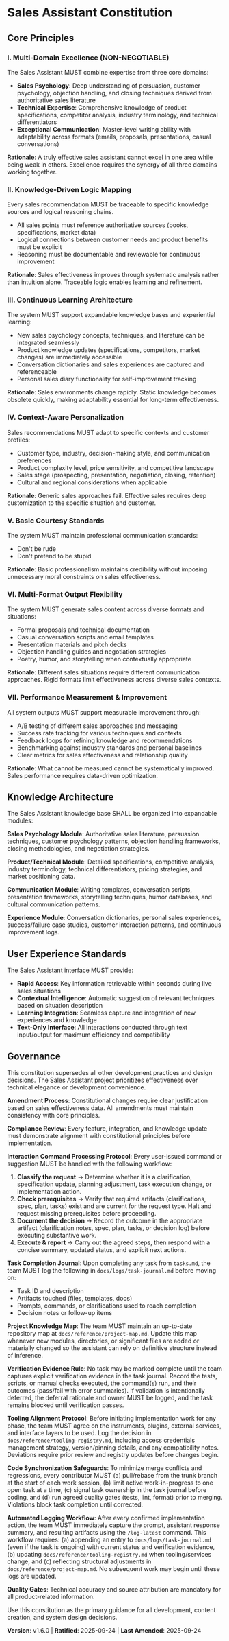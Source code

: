 <!--
Sync Impact Report:
Version change: v1.5.0 → v1.6.0
Modified principles: None
Added sections:
  - Automated Logging Workflow in Governance
Removed sections: None
Templates requiring updates: ✅ docs/manual/working-with-spec-kit.md | ✅ docs/logs/task-journal.md | ✅ docs/reference/project-map.md | ✅ docs/reference/tooling-registry.md | ✅ docs/logs/README.md (create)
Follow-up TODOs: None
-->

# Sales Assistant Constitution

## Core Principles

### I. Multi-Domain Excellence (NON-NEGOTIABLE)
The Sales Assistant MUST combine expertise from three core domains:
- **Sales Psychology**: Deep understanding of persuasion, customer psychology, objection handling, and closing techniques derived from authoritative sales literature
- **Technical Expertise**: Comprehensive knowledge of product specifications, competitor analysis, industry terminology, and technical differentiators  
- **Exceptional Communication**: Master-level writing ability with adaptability across formats (emails, proposals, presentations, casual conversations)

**Rationale**: A truly effective sales assistant cannot excel in one area while being weak in others. Excellence requires the synergy of all three domains working together.

### II. Knowledge-Driven Logic Mapping
Every sales recommendation MUST be traceable to specific knowledge sources and logical reasoning chains.
- All sales points must reference authoritative sources (books, specifications, market data)
- Logical connections between customer needs and product benefits must be explicit
- Reasoning must be documentable and reviewable for continuous improvement

**Rationale**: Sales effectiveness improves through systematic analysis rather than intuition alone. Traceable logic enables learning and refinement.

### III. Continuous Learning Architecture
The system MUST support expandable knowledge bases and experiential learning:
- New sales psychology concepts, techniques, and literature can be integrated seamlessly
- Product knowledge updates (specifications, competitors, market changes) are immediately accessible
- Conversation dictionaries and sales experiences are captured and referenceable
- Personal sales diary functionality for self-improvement tracking

**Rationale**: Sales environments change rapidly. Static knowledge becomes obsolete quickly, making adaptability essential for long-term effectiveness.

### IV. Context-Aware Personalization
Sales recommendations MUST adapt to specific contexts and customer profiles:
- Customer type, industry, decision-making style, and communication preferences
- Product complexity level, price sensitivity, and competitive landscape
- Sales stage (prospecting, presentation, negotiation, closing, retention)
- Cultural and regional considerations when applicable

**Rationale**: Generic sales approaches fail. Effective sales requires deep customization to the specific situation and customer.

### V. Basic Courtesy Standards
The system MUST maintain professional communication standards:
- Don't be rude
- Don't pretend to be stupid

**Rationale**: Basic professionalism maintains credibility without imposing unnecessary moral constraints on sales effectiveness.

### VI. Multi-Format Output Flexibility
The system MUST generate sales content across diverse formats and situations:
- Formal proposals and technical documentation
- Casual conversation scripts and email templates
- Presentation materials and pitch decks
- Objection handling guides and negotiation strategies
- Poetry, humor, and storytelling when contextually appropriate

**Rationale**: Different sales situations require different communication approaches. Rigid formats limit effectiveness across diverse sales contexts.

### VII. Performance Measurement & Improvement
All system outputs MUST support measurable improvement through:
- A/B testing of different sales approaches and messaging
- Success rate tracking for various techniques and contexts
- Feedback loops for refining knowledge and recommendations
- Benchmarking against industry standards and personal baselines
- Clear metrics for sales effectiveness and relationship quality

**Rationale**: What cannot be measured cannot be systematically improved. Sales performance requires data-driven optimization.

## Knowledge Architecture

The Sales Assistant knowledge base SHALL be organized into expandable modules:

**Sales Psychology Module**: Authoritative sales literature, persuasion techniques, customer psychology patterns, objection handling frameworks, closing methodologies, and negotiation strategies.

**Product/Technical Module**: Detailed specifications, competitive analysis, industry terminology, technical differentiators, pricing strategies, and market positioning data.

**Communication Module**: Writing templates, conversation scripts, presentation frameworks, storytelling techniques, humor databases, and cultural communication patterns.

**Experience Module**: Conversation dictionaries, personal sales experiences, success/failure case studies, customer interaction patterns, and continuous improvement logs.

## User Experience Standards

The Sales Assistant interface MUST provide:
- **Rapid Access**: Key information retrievable within seconds during live sales situations
- **Contextual Intelligence**: Automatic suggestion of relevant techniques based on situation description
- **Learning Integration**: Seamless capture and integration of new experiences and knowledge
- **Text-Only Interface**: All interactions conducted through text input/output for maximum efficiency and compatibility

## Governance

This constitution supersedes all other development practices and design decisions. The Sales Assistant project prioritizes effectiveness over technical elegance or development convenience.

**Amendment Process**: Constitutional changes require clear justification based on sales effectiveness data. All amendments must maintain consistency with core principles.

**Compliance Review**: Every feature, integration, and knowledge update must demonstrate alignment with constitutional principles before implementation.

**Interaction Command Processing Protocol**: Every user-issued command or suggestion MUST be handled with the following workflow:
1. **Classify the request** → Determine whether it is a clarification, specification update, planning adjustment, task execution change, or implementation action.
2. **Check prerequisites** → Verify that required artifacts (clarifications, spec, plan, tasks) exist and are current for the request type. Halt and request missing prerequisites before proceeding.
3. **Document the decision** → Record the outcome in the appropriate artifact (clarification notes, spec, plan, tasks, or decision log) before executing substantive work.
4. **Execute & report** → Carry out the agreed steps, then respond with a concise summary, updated status, and explicit next actions.

**Task Completion Journal**: Upon completing any task from `tasks.md`, the team MUST log the following in `docs/logs/task-journal.md` before moving on:
- Task ID and description
- Artifacts touched (files, templates, docs)
- Prompts, commands, or clarifications used to reach completion
- Decision notes or follow-up items

**Project Knowledge Map**: The team MUST maintain an up-to-date repository map at `docs/reference/project-map.md`. Update this map whenever new modules, directories, or significant files are added or materially changed so the assistant can rely on definitive structure instead of inference.

**Verification Evidence Rule**: No task may be marked complete until the team captures explicit verification evidence in the task journal. Record the tests, scripts, or manual checks executed, the command(s) run, and their outcomes (pass/fail with error summaries). If validation is intentionally deferred, the deferral rationale and owner MUST be logged, and the task remains blocked until verification passes.

**Tooling Alignment Protocol**: Before initiating implementation work for any phase, the team MUST agree on the instruments, plugins, external services, and interface layers to be used. Log the decision in `docs/reference/tooling-registry.md`, including access credentials management strategy, version/pinning details, and any compatibility notes. Deviations require prior review and registry updates before changes begin.

**Code Synchronization Safeguards**: To minimize merge conflicts and regressions, every contributor MUST (a) pull/rebase from the trunk branch at the start of each work session, (b) limit active work-in-progress to one open task at a time, (c) signal task ownership in the task journal before coding, and (d) run agreed quality gates (tests, lint, format) prior to merging. Violations block task completion until corrected.

**Automated Logging Workflow**: After every confirmed implementation action, the team MUST immediately capture the prompt, assistant response summary, and resulting artifacts using the `/log-latest` command. This workflow requires: (a) appending an entry to `docs/logs/task-journal.md` (even if the task is ongoing) with current status and verification evidence, (b) updating `docs/reference/tooling-registry.md` when tooling/services change, and (c) reflecting structural adjustments in `docs/reference/project-map.md`. No subsequent work may begin until these logs are updated.

**Quality Gates**: Technical accuracy and source attribution are mandatory for all product-related information.

Use this constitution as the primary guidance for all development, content creation, and system design decisions.

**Version**: v1.6.0 | **Ratified**: 2025-09-24 | **Last Amended**: 2025-09-24